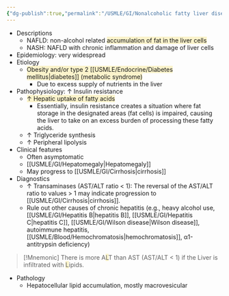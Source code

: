 ```yaml
---
{"dg-publish":true,"permalink":"/USMLE/GI/Nonalcoholic fatty liver disease/"}
---
```


- Descriptions
	- NAFLD: non-alcohol related <span style="background:rgba(240, 200, 0, 0.2)">accumulation of fat in the liver cells</span>
	- NASH: NAFLD with chronic inflammation and damage of liver cells
- Epidemiology: very widespread
- Etiology
	- <span style="background:rgba(240, 200, 0, 0.2)">Obesity and/or type 2 [[USMLE/Endocrine/Diabetes mellitus\|diabetes]] (metabolic syndrome)</span>
		- Due to excess supply of nutrients in the liver
- Pathophysiology: ↑ Insulin resistance 
	- <span style="background:rgba(240, 200, 0, 0.2)">↑ Hepatic uptake of fatty acids</span>
		- Essentially, insulin resistance creates a situation where fat storage in the designated areas (fat cells) is impaired, causing the liver to take on an excess burden of processing these fatty acids.
	- ↑ Triglyceride synthesis
	- ↑ Peripheral lipolysis
- Clinical features 
	- Often asymptomatic
	- [[USMLE/GI/Hepatomegaly\|Hepatomegaly]]
	- May progress to [[USMLE/GI/Cirrhosis\|cirrhosis]] 
- Diagnostics
	- ↑ Transaminases (AST/ALT ratio < 1): The reversal of the AST/ALT ratio to values > 1 may indicate progression to [[USMLE/GI/Cirrhosis\|cirrhosis]]. 
	- Rule out other causes of chronic hepatitis (e.g., heavy alcohol use, [[USMLE/GI/Hepatitis B\|hepatitis B]], [[USMLE/GI/Hepatitis C\|hepatitis C]], [[USMLE/GI/Wilson disease\|Wilson disease]], autoimmune hepatitis, [[USMLE/Blood/Hemochromatosis\|hemochromatosis]], α1-antitrypsin deficiency)

>[!Mnemonic] 
>There is more A<span style="background:rgba(240, 200, 0, 0.2)">L</span>T than AST (AST/ALT < 1) if the Liver is infiltrated with <span style="background:rgba(240, 200, 0, 0.2)">L</span>ipids.

- Pathology
	- Hepatocellular lipid accumulation, mostly macrovesicular
